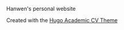 Hanwen's personal website

Created with the [Hugo Academic CV Theme](https://github.com/HugoBlox/theme-academic-cv)